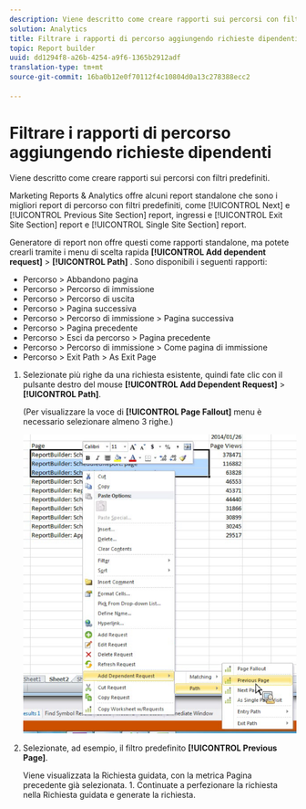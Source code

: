 ```yaml
---
description: Viene descritto come creare rapporti sui percorsi con filtri predefiniti.
solution: Analytics
title: Filtrare i rapporti di percorso aggiungendo richieste dipendenti
topic: Report builder
uuid: dd1294f8-a26b-4254-a9f6-1365b2912adf
translation-type: tm+mt
source-git-commit: 16ba0b12e0f70112f4c10804d0a13c278388ecc2

---
```



# Filtrare i rapporti di percorso aggiungendo richieste dipendenti

Viene descritto come creare rapporti sui percorsi con filtri predefiniti.

Marketing Reports &amp; Analytics offre alcuni report standalone che sono i migliori report di percorso con filtri predefiniti, come [!UICONTROL Next] e [!UICONTROL Previous Site Section] report, ingressi e [!UICONTROL Exit Site Section] report e [!UICONTROL Single Site Section] report.

Generatore di report non offre questi come rapporti standalone, ma potete crearli tramite i menu di scelta rapida **[!UICONTROL Add dependent request]** &gt; **[!UICONTROL Path]** . Sono disponibili i seguenti rapporti:

* Percorso &gt; Abbandono pagina
* Percorso &gt; Percorso di immissione
* Percorso &gt; Percorso di uscita
* Percorso &gt; Pagina successiva
* Percorso &gt; Percorso di immissione &gt; Pagina successiva
* Percorso &gt; Pagina precedente
* Percorso &gt; Esci da percorso &gt; Pagina precedente
* Percorso &gt; Percorso di immissione &gt; Come pagina di immissione
* Percorso &gt; Exit Path &gt; As Exit Page

1. Selezionate più righe da una richiesta esistente, quindi fate clic con il pulsante destro del mouse **[!UICONTROL Add Dependent Request]** &gt; **[!UICONTROL Path]**.

   (Per visualizzare la voce di **[!UICONTROL Page Fallout]** menu è necessario selezionare almeno 3 righe.)

   ![](assets/dependen_request.png)

1. Selezionate, ad esempio, il filtro predefinito **[!UICONTROL Previous Page]**.

   Viene visualizzata la Richiesta guidata, con la metrica Pagina precedente già selezionata. 1. Continuate a perfezionare la richiesta nella Richiesta guidata e generate la richiesta.
